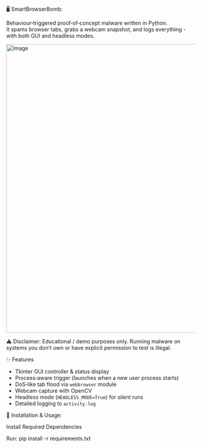 🖥️ SmartBrowserBomb:

Behaviour‑triggered proof‑of‑concept malware written in Python.  
It spams browser tabs, grabs a webcam snapshot, and logs everything - with both GUI and headless modes.

<img width="975" height="767" alt="image" src="https://github.com/user-attachments/assets/d9b019c6-4195-4a63-9040-ae3afed047f4" />

⚠️ Disclaimer:
Educational / demo purposes only. Running malware on systems you don’t own or have explicit permission to test is illegal.


✨ Features
- Tkinter GUI controller & status display
- Process‑aware trigger (launches when a new user process starts)
- DoS‑like tab flood via `webbrowser` module
- Webcam capture with OpenCV
- Headless mode (`HEADLESS_MODE=True`) for silent runs
- Detailed logging to `activity.log`


🔧 Installation & Usage:
  
Install Required Dependencies

Run:
pip install -r requirements.txt
